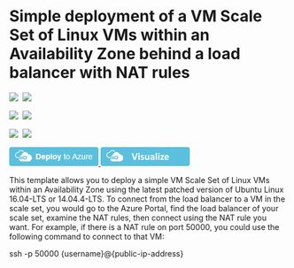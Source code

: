# Simple deployment of a VM Scale Set of Linux VMs within an Availability Zone behind a load balancer with NAT rules

<IMG SRC="https://azbotstorage.blob.core.windows.net/badges/201-vmss-linux-nat-zones/PublicLastTestDate.svg" />&nbsp;
<IMG SRC="https://azbotstorage.blob.core.windows.net/badges/201-vmss-linux-nat-zones/PublicDeployment.svg" />&nbsp;

<IMG SRC="https://azbotstorage.blob.core.windows.net/badges/201-vmss-linux-nat-zones/FairfaxLastTestDate.svg" />&nbsp;
<IMG SRC="https://azbotstorage.blob.core.windows.net/badges/201-vmss-linux-nat-zones/FairfaxDeployment.svg" />&nbsp;

<IMG SRC="https://azbotstorage.blob.core.windows.net/badges/201-vmss-linux-nat-zones/BestPracticeResult.svg" />&nbsp;
<IMG SRC="https://azbotstorage.blob.core.windows.net/badges/201-vmss-linux-nat-zones/CredScanResult.svg" />&nbsp;

<a href="https://portal.azure.com/#create/Microsoft.Template/uri/https%3A%2F%2Fraw.githubusercontent.com%2FAzure%2Fazure-quickstart-templates%2Fmaster%2F201-vmss-linux-nat-zones%2Fazuredeploy.json" target="_blank">
    <img src="https://raw.githubusercontent.com/Azure/azure-quickstart-templates/master/1-CONTRIBUTION-GUIDE/images/deploytoazure.png"/>
</a>
<a href="http://armviz.io/#/?load=https%3A%2F%2Fraw.githubusercontent.com%2FAzure%2Fazure-quickstart-templates%2Fmaster%2F201-vmss-linux-nat-zones%2Fazuredeploy.json" target="_blank">
    <img src="https://raw.githubusercontent.com/Azure/azure-quickstart-templates/master/1-CONTRIBUTION-GUIDE/images/visualizebutton.png"/>
</a>

This template allows you to deploy a simple VM Scale Set of Linux VMs within an Availability Zone using the latest patched version of Ubuntu Linux 16.04-LTS or 14.04.4-LTS. To connect from the load balancer to a VM in the scale set, you would go to the Azure Portal, find the load balancer of your scale set, examine the NAT rules, then connect using the NAT rule you want. For example, if there is a NAT rule on port 50000, you could use the following command to connect to that VM:

ssh -p 50000 {username}@{public-ip-address}

